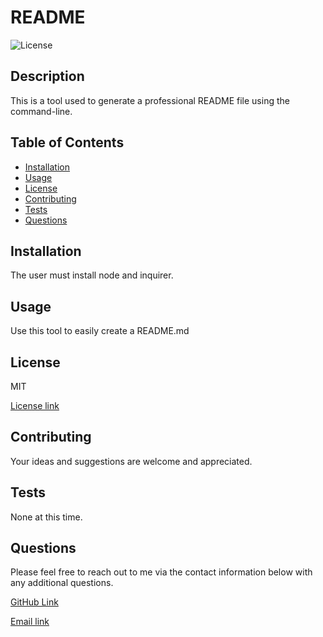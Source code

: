 
# README
![License](https://img.shields.io/badge/license-mit-blue.svg)
## Description

This is a tool used to generate a professional README file using the command-line.

## Table of Contents

- [Installation](#installation)
- [Usage](#usage)
- [License](#license)
- [Contributing](#contributing)
- [Tests](#tests)
- [Questions](#questions)

## Installation 

The user must install node and inquirer.

## Usage 

Use this tool to easily create a README.md

## License 

MIT

[License link](https://choosealicense.com/licenses/mit/)

## Contributing 

Your ideas and suggestions are welcome and appreciated.

## Tests 

None at this time.

## Questions 

Please feel free to reach out to me via the contact information below with any additional questions. 

[GitHub Link](https://github.com/smdann)

[Email link](mailto:smdann17@gmail.com)
